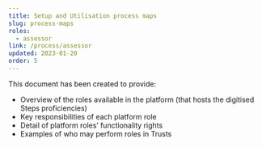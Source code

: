 ```yaml
---
title: Setup and Utilisation process maps
slug: process-maps
roles:
  - assessor
link: /process/assessor
updated: 2023-01-20
order: 5
---
```

This document has been created to provide:​

- Overview of the roles available in the platform (that hosts the digitised Steps proficiencies)
- Key responsibilities of each platform role
- Detail of platform roles’ functionality rights
- Examples of who may perform roles in Trusts